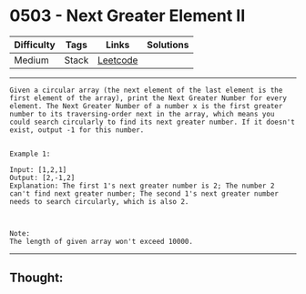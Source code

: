 # 0503 - Next Greater Element II

Difficulty  | Tags | Links | Solutions
----------- | ---- | ----- | -----
Medium | Stack | [Leetcode](https://leetcode.com/problems/next-greater-element-ii/description/) |


-----------

```
Given a circular array (the next element of the last element is the first element of the array), print the Next Greater Number for every element. The Next Greater Number of a number x is the first greater number to its traversing-order next in the array, which means you could search circularly to find its next greater number. If it doesn't exist, output -1 for this number.


Example 1:

Input: [1,2,1]
Output: [2,-1,2]
Explanation: The first 1's next greater number is 2; The number 2 can't find next greater number; The second 1's next greater number needs to search circularly, which is also 2.



Note:
The length of given array won't exceed 10000.
```

-----------

## Thought:
